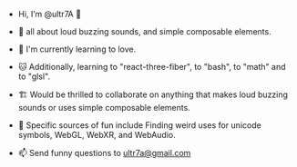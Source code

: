 + Hi, I’m @ultr7A 🌙
+ 📢 all about loud buzzing sounds, and simple composable elements.
+ 💞 I'm currently learning to love.
+ 🐱 Additionally, learning to "react-three-fiber", to "bash", to "math" and to "glsl".           
+ 🏗️ Would be thrilled to collaborate on anything that makes loud buzzing sounds or uses simple composable elements.
 
+ 🎠  Specific sources of fun include Finding weird uses for unicode symbols, WebGL, WebXR, and WebAudio. 
+ 📫 Send funny questions to ultr7a@gmail.com
